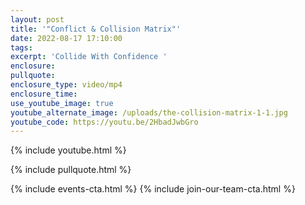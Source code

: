 ```yaml
---
layout: post
title: '"Conflict & Collision Matrix"'
date: 2022-08-17 17:10:00
tags:
excerpt: 'Collide With Confidence '
enclosure:
pullquote:
enclosure_type: video/mp4
enclosure_time:
use_youtube_image: true
youtube_alternate_image: /uploads/the-collision-matrix-1-1.jpg
youtube_code: https://youtu.be/2HbadJwbGro
---
```

{% include youtube.html %}

{% include pullquote.html %}

{% include events-cta.html %} {% include join-our-team-cta.html %}